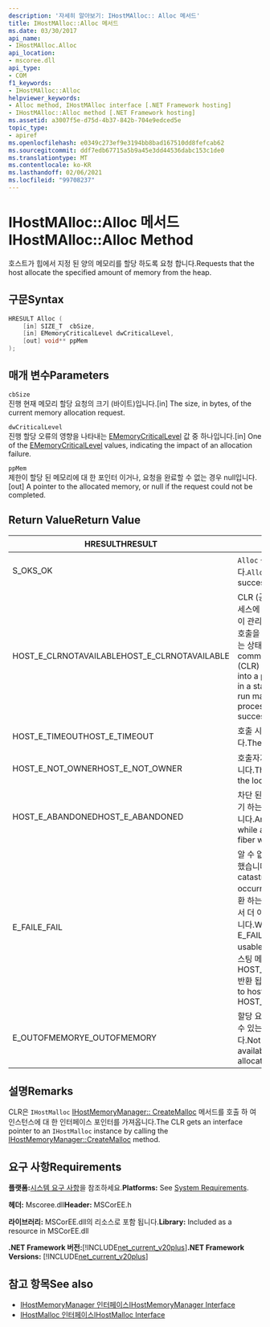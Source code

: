 ```yaml
---
description: '자세히 알아보기: IHostMAlloc:: Alloc 메서드'
title: IHostMAlloc::Alloc 메서드
ms.date: 03/30/2017
api_name:
- IHostMAlloc.Alloc
api_location:
- mscoree.dll
api_type:
- COM
f1_keywords:
- IHostMAlloc::Alloc
helpviewer_keywords:
- Alloc method, IHostMAlloc interface [.NET Framework hosting]
- IHostMAlloc::Alloc method [.NET Framework hosting]
ms.assetid: a3007f5e-d75d-4b37-842b-704e9edced5e
topic_type:
- apiref
ms.openlocfilehash: e0349c273ef9e3194bb8bad167510dd8fefcab62
ms.sourcegitcommit: ddf7edb67715a5b9a45e3dd44536dabc153c1de0
ms.translationtype: MT
ms.contentlocale: ko-KR
ms.lasthandoff: 02/06/2021
ms.locfileid: "99708237"
---
```

# <a name="ihostmallocalloc-method"></a><span data-ttu-id="e2377-103">IHostMAlloc::Alloc 메서드</span><span class="sxs-lookup"><span data-stu-id="e2377-103">IHostMAlloc::Alloc Method</span></span>

<span data-ttu-id="e2377-104">호스트가 힙에서 지정 된 양의 메모리를 할당 하도록 요청 합니다.</span><span class="sxs-lookup"><span data-stu-id="e2377-104">Requests that the host allocate the specified amount of memory from the heap.</span></span>  
  
## <a name="syntax"></a><span data-ttu-id="e2377-105">구문</span><span class="sxs-lookup"><span data-stu-id="e2377-105">Syntax</span></span>  
  
```cpp  
HRESULT Alloc (  
    [in] SIZE_T  cbSize,
    [in] EMemoryCriticalLevel dwCriticalLevel,
    [out] void** ppMem  
);  
```  
  
## <a name="parameters"></a><span data-ttu-id="e2377-106">매개 변수</span><span class="sxs-lookup"><span data-stu-id="e2377-106">Parameters</span></span>  

 `cbSize`  
 <span data-ttu-id="e2377-107">진행 현재 메모리 할당 요청의 크기 (바이트)입니다.</span><span class="sxs-lookup"><span data-stu-id="e2377-107">[in] The size, in bytes, of the current memory allocation request.</span></span>  
  
 `dwCriticalLevel`  
 <span data-ttu-id="e2377-108">진행 할당 오류의 영향을 나타내는 [EMemoryCriticalLevel](ememorycriticallevel-enumeration.md) 값 중 하나입니다.</span><span class="sxs-lookup"><span data-stu-id="e2377-108">[in] One of the [EMemoryCriticalLevel](ememorycriticallevel-enumeration.md) values, indicating the impact of an allocation failure.</span></span>  
  
 `ppMem`  
 <span data-ttu-id="e2377-109">제한이 할당 된 메모리에 대 한 포인터 이거나, 요청을 완료할 수 없는 경우 null입니다.</span><span class="sxs-lookup"><span data-stu-id="e2377-109">[out] A pointer to the allocated memory, or null if the request could not be completed.</span></span>  
  
## <a name="return-value"></a><span data-ttu-id="e2377-110">Return Value</span><span class="sxs-lookup"><span data-stu-id="e2377-110">Return Value</span></span>  
  
|<span data-ttu-id="e2377-111">HRESULT</span><span class="sxs-lookup"><span data-stu-id="e2377-111">HRESULT</span></span>|<span data-ttu-id="e2377-112">설명</span><span class="sxs-lookup"><span data-stu-id="e2377-112">Description</span></span>|  
|-------------|-----------------|  
|<span data-ttu-id="e2377-113">S_OK</span><span class="sxs-lookup"><span data-stu-id="e2377-113">S_OK</span></span>|<span data-ttu-id="e2377-114">`Alloc` 성공적으로 반환 되었습니다.</span><span class="sxs-lookup"><span data-stu-id="e2377-114">`Alloc` returned successfully.</span></span>|  
|<span data-ttu-id="e2377-115">HOST_E_CLRNOTAVAILABLE</span><span class="sxs-lookup"><span data-stu-id="e2377-115">HOST_E_CLRNOTAVAILABLE</span></span>|<span data-ttu-id="e2377-116">CLR (공용 언어 런타임)이 프로세스에 로드 되지 않았거나 CLR이 관리 코드를 실행할 수 없거나 호출을 성공적으로 처리할 수 없는 상태에 있습니다.</span><span class="sxs-lookup"><span data-stu-id="e2377-116">The common language runtime (CLR) has not been loaded into a process, or the CLR is in a state in which it cannot run managed code or process the call successfully.</span></span>|  
|<span data-ttu-id="e2377-117">HOST_E_TIMEOUT</span><span class="sxs-lookup"><span data-stu-id="e2377-117">HOST_E_TIMEOUT</span></span>|<span data-ttu-id="e2377-118">호출 시간이 초과 되었습니다.</span><span class="sxs-lookup"><span data-stu-id="e2377-118">The call timed out.</span></span>|  
|<span data-ttu-id="e2377-119">HOST_E_NOT_OWNER</span><span class="sxs-lookup"><span data-stu-id="e2377-119">HOST_E_NOT_OWNER</span></span>|<span data-ttu-id="e2377-120">호출자가 잠금을 소유 하지 않습니다.</span><span class="sxs-lookup"><span data-stu-id="e2377-120">The caller does not own the lock.</span></span>|  
|<span data-ttu-id="e2377-121">HOST_E_ABANDONED</span><span class="sxs-lookup"><span data-stu-id="e2377-121">HOST_E_ABANDONED</span></span>|<span data-ttu-id="e2377-122">차단 된 스레드나 파이버에서 대기 하는 동안 이벤트를 취소 했습니다.</span><span class="sxs-lookup"><span data-stu-id="e2377-122">An event was canceled while a blocked thread or fiber was waiting on it.</span></span>|  
|<span data-ttu-id="e2377-123">E_FAIL</span><span class="sxs-lookup"><span data-stu-id="e2377-123">E_FAIL</span></span>|<span data-ttu-id="e2377-124">알 수 없는 치명적인 오류가 발생 했습니다.</span><span class="sxs-lookup"><span data-stu-id="e2377-124">An unknown catastrophic failure occurred.</span></span> <span data-ttu-id="e2377-125">메서드가 E_FAIL 반환 하는 경우 해당 프로세스 내에서 더 이상 CLR을 사용할 수 없습니다.</span><span class="sxs-lookup"><span data-stu-id="e2377-125">When a method returns E_FAIL, the CLR is no longer usable within the process.</span></span> <span data-ttu-id="e2377-126">호스팅 메서드를 이후에 호출 하면 HOST_E_CLRNOTAVAILABLE 반환 됩니다.</span><span class="sxs-lookup"><span data-stu-id="e2377-126">Subsequent calls to hosting methods return HOST_E_CLRNOTAVAILABLE.</span></span>|  
|<span data-ttu-id="e2377-127">E_OUTOFMEMORY</span><span class="sxs-lookup"><span data-stu-id="e2377-127">E_OUTOFMEMORY</span></span>|<span data-ttu-id="e2377-128">할당 요청을 완료 하는 데 사용할 수 있는 메모리가 부족 합니다.</span><span class="sxs-lookup"><span data-stu-id="e2377-128">Not enough memory was available to complete the allocation request.</span></span>|  
  
## <a name="remarks"></a><span data-ttu-id="e2377-129">설명</span><span class="sxs-lookup"><span data-stu-id="e2377-129">Remarks</span></span>  

 <span data-ttu-id="e2377-130">CLR은 `IHostMalloc` [IHostMemoryManager:: CreateMalloc](ihostmemorymanager-createmalloc-method.md) 메서드를 호출 하 여 인스턴스에 대 한 인터페이스 포인터를 가져옵니다.</span><span class="sxs-lookup"><span data-stu-id="e2377-130">The CLR gets an interface pointer to an `IHostMalloc` instance by calling the [IHostMemoryManager::CreateMalloc](ihostmemorymanager-createmalloc-method.md) method.</span></span>  
  
## <a name="requirements"></a><span data-ttu-id="e2377-131">요구 사항</span><span class="sxs-lookup"><span data-stu-id="e2377-131">Requirements</span></span>  

 <span data-ttu-id="e2377-132">**플랫폼:**[시스템 요구 사항](../../get-started/system-requirements.md)을 참조하세요.</span><span class="sxs-lookup"><span data-stu-id="e2377-132">**Platforms:** See [System Requirements](../../get-started/system-requirements.md).</span></span>  
  
 <span data-ttu-id="e2377-133">**헤더:** Mscoree.dll</span><span class="sxs-lookup"><span data-stu-id="e2377-133">**Header:** MSCorEE.h</span></span>  
  
 <span data-ttu-id="e2377-134">**라이브러리:** MSCorEE.dll의 리소스로 포함 됩니다.</span><span class="sxs-lookup"><span data-stu-id="e2377-134">**Library:** Included as a resource in MSCorEE.dll</span></span>  
  
 <span data-ttu-id="e2377-135">**.NET Framework 버전:**[!INCLUDE[net_current_v20plus](../../../../includes/net-current-v20plus-md.md)]</span><span class="sxs-lookup"><span data-stu-id="e2377-135">**.NET Framework Versions:** [!INCLUDE[net_current_v20plus](../../../../includes/net-current-v20plus-md.md)]</span></span>  
  
## <a name="see-also"></a><span data-ttu-id="e2377-136">참고 항목</span><span class="sxs-lookup"><span data-stu-id="e2377-136">See also</span></span>

- [<span data-ttu-id="e2377-137">IHostMemoryManager 인터페이스</span><span class="sxs-lookup"><span data-stu-id="e2377-137">IHostMemoryManager Interface</span></span>](ihostmemorymanager-interface.md)
- [<span data-ttu-id="e2377-138">IHostMalloc 인터페이스</span><span class="sxs-lookup"><span data-stu-id="e2377-138">IHostMalloc Interface</span></span>](ihostmalloc-interface.md)
